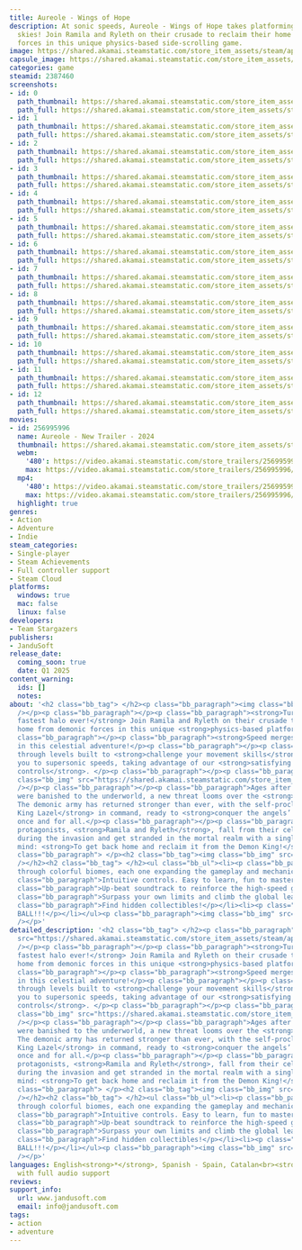 ```yaml
---
title: Aureole - Wings of Hope
description: At sonic speeds, Aureole - Wings of Hope takes platforming to the literal
  skies! Join Ramila and Ryleth on their crusade to reclaim their home from demonic
  forces in this unique physics-based side-scrolling game.
image: https://shared.akamai.steamstatic.com/store_item_assets/steam/apps/2387460/header.jpg?t=1730716929
capsule_image: https://shared.akamai.steamstatic.com/store_item_assets/steam/apps/2387460/capsule_231x87.jpg?t=1730716929
categories: game
steamid: 2387460
screenshots:
- id: 0
  path_thumbnail: https://shared.akamai.steamstatic.com/store_item_assets/steam/apps/2387460/ss_7ef1d19922bba30db1be4c1d7a6f0eb624fbeb01.600x338.jpg?t=1730716929
  path_full: https://shared.akamai.steamstatic.com/store_item_assets/steam/apps/2387460/ss_7ef1d19922bba30db1be4c1d7a6f0eb624fbeb01.1920x1080.jpg?t=1730716929
- id: 1
  path_thumbnail: https://shared.akamai.steamstatic.com/store_item_assets/steam/apps/2387460/ss_2facd75bd4308e1332cbc2e7d0ed2c6b8b3f306a.600x338.jpg?t=1730716929
  path_full: https://shared.akamai.steamstatic.com/store_item_assets/steam/apps/2387460/ss_2facd75bd4308e1332cbc2e7d0ed2c6b8b3f306a.1920x1080.jpg?t=1730716929
- id: 2
  path_thumbnail: https://shared.akamai.steamstatic.com/store_item_assets/steam/apps/2387460/ss_8fe910df8530fe82bfd66507115ec31c4719b30d.600x338.jpg?t=1730716929
  path_full: https://shared.akamai.steamstatic.com/store_item_assets/steam/apps/2387460/ss_8fe910df8530fe82bfd66507115ec31c4719b30d.1920x1080.jpg?t=1730716929
- id: 3
  path_thumbnail: https://shared.akamai.steamstatic.com/store_item_assets/steam/apps/2387460/ss_38ed5a8a9a48d2d54f9c2963d122f4adb110250a.600x338.jpg?t=1730716929
  path_full: https://shared.akamai.steamstatic.com/store_item_assets/steam/apps/2387460/ss_38ed5a8a9a48d2d54f9c2963d122f4adb110250a.1920x1080.jpg?t=1730716929
- id: 4
  path_thumbnail: https://shared.akamai.steamstatic.com/store_item_assets/steam/apps/2387460/ss_1059b5d119075a6d5f5065cc3528628d3d897b07.600x338.jpg?t=1730716929
  path_full: https://shared.akamai.steamstatic.com/store_item_assets/steam/apps/2387460/ss_1059b5d119075a6d5f5065cc3528628d3d897b07.1920x1080.jpg?t=1730716929
- id: 5
  path_thumbnail: https://shared.akamai.steamstatic.com/store_item_assets/steam/apps/2387460/ss_38ba6976c1e6814fc34a83fbe8d6f438894b86a5.600x338.jpg?t=1730716929
  path_full: https://shared.akamai.steamstatic.com/store_item_assets/steam/apps/2387460/ss_38ba6976c1e6814fc34a83fbe8d6f438894b86a5.1920x1080.jpg?t=1730716929
- id: 6
  path_thumbnail: https://shared.akamai.steamstatic.com/store_item_assets/steam/apps/2387460/ss_86f1376422cf8ba6412b1824326f0375dce0d635.600x338.jpg?t=1730716929
  path_full: https://shared.akamai.steamstatic.com/store_item_assets/steam/apps/2387460/ss_86f1376422cf8ba6412b1824326f0375dce0d635.1920x1080.jpg?t=1730716929
- id: 7
  path_thumbnail: https://shared.akamai.steamstatic.com/store_item_assets/steam/apps/2387460/ss_0237601491948a2f2ab8fd7cbe7d956cad0e61e8.600x338.jpg?t=1730716929
  path_full: https://shared.akamai.steamstatic.com/store_item_assets/steam/apps/2387460/ss_0237601491948a2f2ab8fd7cbe7d956cad0e61e8.1920x1080.jpg?t=1730716929
- id: 8
  path_thumbnail: https://shared.akamai.steamstatic.com/store_item_assets/steam/apps/2387460/ss_1abe02829a3c3f571b67ae75dde14e4ebd15c041.600x338.jpg?t=1730716929
  path_full: https://shared.akamai.steamstatic.com/store_item_assets/steam/apps/2387460/ss_1abe02829a3c3f571b67ae75dde14e4ebd15c041.1920x1080.jpg?t=1730716929
- id: 9
  path_thumbnail: https://shared.akamai.steamstatic.com/store_item_assets/steam/apps/2387460/ss_b3cfa7e61b5e080be33f7a79686e1c2d74226452.600x338.jpg?t=1730716929
  path_full: https://shared.akamai.steamstatic.com/store_item_assets/steam/apps/2387460/ss_b3cfa7e61b5e080be33f7a79686e1c2d74226452.1920x1080.jpg?t=1730716929
- id: 10
  path_thumbnail: https://shared.akamai.steamstatic.com/store_item_assets/steam/apps/2387460/ss_0df7e7ad5ea015aa91114be3009519240dd8b30e.600x338.jpg?t=1730716929
  path_full: https://shared.akamai.steamstatic.com/store_item_assets/steam/apps/2387460/ss_0df7e7ad5ea015aa91114be3009519240dd8b30e.1920x1080.jpg?t=1730716929
- id: 11
  path_thumbnail: https://shared.akamai.steamstatic.com/store_item_assets/steam/apps/2387460/ss_7044627101f8be04555e47ccedc83b664e893d77.600x338.jpg?t=1730716929
  path_full: https://shared.akamai.steamstatic.com/store_item_assets/steam/apps/2387460/ss_7044627101f8be04555e47ccedc83b664e893d77.1920x1080.jpg?t=1730716929
- id: 12
  path_thumbnail: https://shared.akamai.steamstatic.com/store_item_assets/steam/apps/2387460/ss_98c10b94f4210f163efbb42dc09800fa4b58d6d2.600x338.jpg?t=1730716929
  path_full: https://shared.akamai.steamstatic.com/store_item_assets/steam/apps/2387460/ss_98c10b94f4210f163efbb42dc09800fa4b58d6d2.1920x1080.jpg?t=1730716929
movies:
- id: 256995996
  name: Aureole - New Trailer - 2024
  thumbnail: https://shared.akamai.steamstatic.com/store_item_assets/steam/apps/256995996/movie.293x165.jpg?t=1711010224
  webm:
    '480': https://video.akamai.steamstatic.com/store_trailers/256995996/movie480_vp9.webm?t=1711010224
    max: https://video.akamai.steamstatic.com/store_trailers/256995996/movie_max_vp9.webm?t=1711010224
  mp4:
    '480': https://video.akamai.steamstatic.com/store_trailers/256995996/movie480.mp4?t=1711010224
    max: https://video.akamai.steamstatic.com/store_trailers/256995996/movie_max.mp4?t=1711010224
  highlight: true
genres:
- Action
- Adventure
- Indie
steam_categories:
- Single-player
- Steam Achievements
- Full controller support
- Steam Cloud
platforms:
  windows: true
  mac: false
  linux: false
developers:
- Team Stargazers
publishers:
- JanduSoft
release_date:
  coming_soon: true
  date: Q1 2025
content_warning:
  ids: []
  notes:
about: '<h2 class="bb_tag"> </h2><p class="bb_paragraph"><img class="bb_img" src="https://shared.akamai.steamstatic.com/store_item_assets/steam/apps/2387460/extras/OVERLAY_2BUENO.gif?t=1730716929"
  /></p><p class="bb_paragraph"></p><p class="bb_paragraph"><strong>Turn into the
  fastest halo ever!</strong> Join Ramila and Ryleth on their crusade to reclaim their
  home from demonic forces in this unique <strong>physics-based platformer</strong>.</p><p
  class="bb_paragraph"></p><p class="bb_paragraph"><strong>Speed merges with precision</strong>
  in this celestial adventure!</p><p class="bb_paragraph"></p><p class="bb_paragraph">Dash
  through levels built to <strong>challenge your movement skills</strong> and push
  you to supersonic speeds, taking advantage of our <strong>satisfying and snappy
  controls</strong>. </p><p class="bb_paragraph"></p><p class="bb_paragraph"><img
  class="bb_img" src="https://shared.akamai.steamstatic.com/store_item_assets/steam/apps/2387460/extras/OVERLAY_1BUENO.gif?t=1730716929"
  /></p><p class="bb_paragraph"></p><p class="bb_paragraph">Ages after the demons
  were banished to the underworld, a new threat looms over the <strong>Heaven Kingdom</strong>.
  The demonic army has returned stronger than ever, with the self-proclaimed <strong>Demon
  King Lazel</strong> in command, ready to <strong>conquer the angels’ domains</strong>
  once and for all.</p><p class="bb_paragraph"></p><p class="bb_paragraph">Our angelic
  protagonists, <strong>Ramila and Ryleth</strong>, fall from their celestial kingdom
  during the invasion and get stranded in the mortal realm with a single mission in
  mind: <strong>To get back home and reclaim it from the Demon King!</strong></p><p
  class="bb_paragraph"> </p><h2 class="bb_tag"><img class="bb_img" src="https://shared.akamai.steamstatic.com/store_item_assets/steam/apps/2387460/extras/OVERLAY_3BUENO.gif?t=1730716929"
  /></h2><h2 class="bb_tag"> </h2><ul class="bb_ul"><li><p class="bb_paragraph">Travel
  through colorful biomes, each one expanding the gameplay and mechanics!</p></li><li><p
  class="bb_paragraph">Intuitive controls. Easy to learn, fun to master!</p></li><li><p
  class="bb_paragraph">Up-beat soundtrack to reinforce the high-speed gameplay!</p></li><li><p
  class="bb_paragraph">Surpass your own limits and climb the global leaderboards.</p></li><li><p
  class="bb_paragraph">Find hidden collectibles!</p></li><li><p class="bb_paragraph">BEACH
  BALL!!!</p></li></ul><p class="bb_paragraph"><img class="bb_img" src="https://shared.akamai.steamstatic.com/store_item_assets/steam/apps/2387460/extras/OVERLAY_4.gif?t=1730716929"
  /></p>'
detailed_description: '<h2 class="bb_tag"> </h2><p class="bb_paragraph"><img class="bb_img"
  src="https://shared.akamai.steamstatic.com/store_item_assets/steam/apps/2387460/extras/OVERLAY_2BUENO.gif?t=1730716929"
  /></p><p class="bb_paragraph"></p><p class="bb_paragraph"><strong>Turn into the
  fastest halo ever!</strong> Join Ramila and Ryleth on their crusade to reclaim their
  home from demonic forces in this unique <strong>physics-based platformer</strong>.</p><p
  class="bb_paragraph"></p><p class="bb_paragraph"><strong>Speed merges with precision</strong>
  in this celestial adventure!</p><p class="bb_paragraph"></p><p class="bb_paragraph">Dash
  through levels built to <strong>challenge your movement skills</strong> and push
  you to supersonic speeds, taking advantage of our <strong>satisfying and snappy
  controls</strong>. </p><p class="bb_paragraph"></p><p class="bb_paragraph"><img
  class="bb_img" src="https://shared.akamai.steamstatic.com/store_item_assets/steam/apps/2387460/extras/OVERLAY_1BUENO.gif?t=1730716929"
  /></p><p class="bb_paragraph"></p><p class="bb_paragraph">Ages after the demons
  were banished to the underworld, a new threat looms over the <strong>Heaven Kingdom</strong>.
  The demonic army has returned stronger than ever, with the self-proclaimed <strong>Demon
  King Lazel</strong> in command, ready to <strong>conquer the angels’ domains</strong>
  once and for all.</p><p class="bb_paragraph"></p><p class="bb_paragraph">Our angelic
  protagonists, <strong>Ramila and Ryleth</strong>, fall from their celestial kingdom
  during the invasion and get stranded in the mortal realm with a single mission in
  mind: <strong>To get back home and reclaim it from the Demon King!</strong></p><p
  class="bb_paragraph"> </p><h2 class="bb_tag"><img class="bb_img" src="https://shared.akamai.steamstatic.com/store_item_assets/steam/apps/2387460/extras/OVERLAY_3BUENO.gif?t=1730716929"
  /></h2><h2 class="bb_tag"> </h2><ul class="bb_ul"><li><p class="bb_paragraph">Travel
  through colorful biomes, each one expanding the gameplay and mechanics!</p></li><li><p
  class="bb_paragraph">Intuitive controls. Easy to learn, fun to master!</p></li><li><p
  class="bb_paragraph">Up-beat soundtrack to reinforce the high-speed gameplay!</p></li><li><p
  class="bb_paragraph">Surpass your own limits and climb the global leaderboards.</p></li><li><p
  class="bb_paragraph">Find hidden collectibles!</p></li><li><p class="bb_paragraph">BEACH
  BALL!!!</p></li></ul><p class="bb_paragraph"><img class="bb_img" src="https://shared.akamai.steamstatic.com/store_item_assets/steam/apps/2387460/extras/OVERLAY_4.gif?t=1730716929"
  /></p>'
languages: English<strong>*</strong>, Spanish - Spain, Catalan<br><strong>*</strong>languages
  with full audio support
reviews:
support_info:
  url: www.jandusoft.com
  email: info@jandusoft.com
tags:
- action
- adventure
---
```

